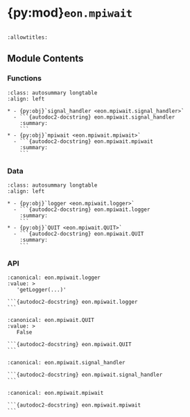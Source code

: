 # {py:mod}`eon.mpiwait`

```{py:module} eon.mpiwait
```

```{autodoc2-docstring} eon.mpiwait
:allowtitles:
```

## Module Contents

### Functions

````{list-table}
:class: autosummary longtable
:align: left

* - {py:obj}`signal_handler <eon.mpiwait.signal_handler>`
  - ```{autodoc2-docstring} eon.mpiwait.signal_handler
    :summary:
    ```
* - {py:obj}`mpiwait <eon.mpiwait.mpiwait>`
  - ```{autodoc2-docstring} eon.mpiwait.mpiwait
    :summary:
    ```
````

### Data

````{list-table}
:class: autosummary longtable
:align: left

* - {py:obj}`logger <eon.mpiwait.logger>`
  - ```{autodoc2-docstring} eon.mpiwait.logger
    :summary:
    ```
* - {py:obj}`QUIT <eon.mpiwait.QUIT>`
  - ```{autodoc2-docstring} eon.mpiwait.QUIT
    :summary:
    ```
````

### API

````{py:data} logger
:canonical: eon.mpiwait.logger
:value: >
   'getLogger(...)'

```{autodoc2-docstring} eon.mpiwait.logger
```

````

````{py:data} QUIT
:canonical: eon.mpiwait.QUIT
:value: >
   False

```{autodoc2-docstring} eon.mpiwait.QUIT
```

````

````{py:function} signal_handler(signum, frame)
:canonical: eon.mpiwait.signal_handler

```{autodoc2-docstring} eon.mpiwait.signal_handler
```
````

````{py:function} mpiwait()
:canonical: eon.mpiwait.mpiwait

```{autodoc2-docstring} eon.mpiwait.mpiwait
```
````
